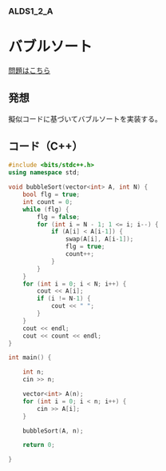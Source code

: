 ### ALDS1_2_A

# バブルソート

  [問題はこちら](https://onlinejudge.u-aizu.ac.jp/courses/lesson/1/ALDS1/2/ALDS1_2_A)


## 発想

  擬似コードに基づいてバブルソートを実装する。<br>


## コード（C++）

```cpp
#include <bits/stdc++.h>
using namespace std;

void bubbleSort(vector<int> A, int N) {
    bool flg = true;
    int count = 0;
    while (flg) {
        flg = false;
        for (int i = N - 1; 1 <= i; i--) {
            if (A[i] < A[i-1]) {
                swap(A[i], A[i-1]);
                flg = true;
                count++;
            }
        }
    }
    for (int i = 0; i < N; i++) {
        cout << A[i];
        if (i != N-1) {
            cout << " ";
        }
    }
    cout << endl;
    cout << count << endl;
}

int main() {

    int n;
    cin >> n;

    vector<int> A(n);
    for (int i = 0; i < n; i++) {
        cin >> A[i];
    }

    bubbleSort(A, n);

    return 0;

}
```
